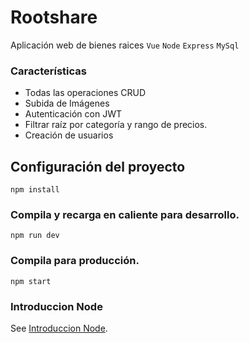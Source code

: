 # Rootshare
Aplicación web de bienes raices
 `Vue` `Node` `Express` `MySql` 


### Características
- Todas las operaciones CRUD
- Subida de Imágenes
- Autenticación con JWT
- Filtrar raíz por categoría y rango de precios.
- Creación de usuarios

## Configuración del proyecto
```
npm install
```

### Compila y recarga en caliente para desarrollo.
```
npm run dev
```

### Compila para producción.
```
npm start
```

### Introduccion Node
See [Introduccion Node](https://nodejs.org/en/docs/guides).
